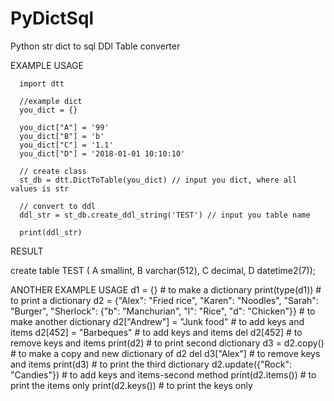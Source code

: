 # PyDictSql
Python str dict to sql DDl Table converter

EXAMPLE USAGE

      import dtt
      
      //example dict
      you_dict = {}
      
      you_dict["A"] = '99'
      you_dict["B"] = 'b'
      you_dict["C"] = '1.1'
      you_dict["D"] = '2018-01-01 10:10:10'

      // create class
      st_db = dtt.DictToTable(you_dict) // input you dict, where all values is str
      
      // convert to ddl
      ddl_str = st_db.create_ddl_string('TEST') // input you table name

      print(ddl_str)

RESULT

  create table TEST (
  A smallint,
  B varchar(512),
  C decimal,
  D datetime2(7));


ANOTHER EXAMPLE USAGE
      d1 = {}  # to make a dictionary
print(type(d1))  # to print a dictionary
d2 = {"Alex": "Fried rice", "Karen": "Noodles", "Sarah": "Burger",
      "Sherlock": {"b": "Manchurian", "l": "Rice", "d": "Chicken"}}  # to make another dictionary
d2["Andrew"] = "Junk food"  # to add keys and items
d2[452] = "Barbeques"  # to add keys and items
del d2[452]  # to remove keys and items
print(d2)  # to print second dictionary
d3 = d2.copy()  # to make a copy and new dictionary of d2
del d3["Alex"]  # to remove keys and items
print(d3)  # to print the third dictionary
d2.update({"Rock": "Candies"})  # to add keys and items-second method
print(d2.items())  # to print the items only
print(d2.keys())  # to print the keys only
